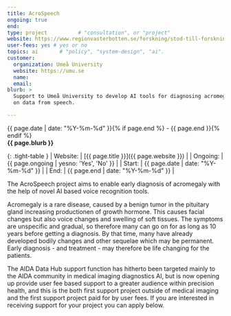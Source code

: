 ```yaml
---
title: AcroSpeech
ongoing: true
end:
type: project          # "consultation", or "project"
website: https://www.regionvasterbotten.se/forskning/stod-till-forskning/stod-for-ai-och-machine-learning/vill-diagnostisera-akromegali-med-hjalp-av-ai
user-fees: yes # yes or no
topics: ai       # "policy", "system-design", "ai".
customer:
  organization: Umeå University
  website: https://umu.se
  name:
  email:
blurb: >
  Support to Umeå University to develop AI tools for diagnosing acromegaly based
  on data from speech.

---
```

<span class="small">{{ page.date | date: "%Y-%m-%d" }}{% if page.end %} - {{ page.end }}{% endif %}</span>  
<strong>{{ page.blurb }}</strong>  

{: .tight-table }
| Website:   |  [{{ page.title }}]({{ page.website }}) |
| Ongoing:   | {{ page.ongoing | yesno: 'Yes', 'No' }} |
| Start:   |  {{ page.date | date: "%Y-%m-%d" }} |
| End:   |  {{ page.end | date: "%Y-%m-%d" }} |

The AcroSpeech project aims to enable early diagnosis of acromegaly with the help of novel AI based voice recognition tools.

Acromegaly is a rare disease, caused by a benign tumor in the pituitary gland increasing productionen of growth hormone. This causes facial changes but also voice changes and swelling of soft tissues. The symptoms are unspecific and gradual, so therefore many can go on for as long as 10 years before getting a diagnosis. By that time, many have already developed bodily changes and other sequelae which may be permanent. Early diagnosis - and treatment - may therefore be life changing for the patients.

The AIDA Data Hub support function has hitherto been targeted mainly to the AIDA community in medical imaging diagnostics AI, but is now opening up provide user fee based support to a greater audience within precision health, and this is the both first support project outside of medical imaging and the first support project paid for by user fees. If you are interested in receiving support for your project you can apply below.

